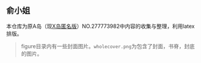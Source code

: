 ## 俞小姐

本仓库为原A岛（现[X岛匿名版](https://nmbxd.com)）NO.277773982中内容的收集与整理，利用latex排版。

> figure目录内有一些封面图片。`wholecover.png`为包含了封面，书脊，封底的图片。